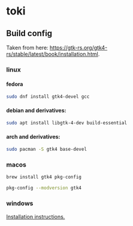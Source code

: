 # toki

## Build config

Taken from here: <https://gtk-rs.org/gtk4-rs/stable/latest/book/installation.html>.

### linux 

#### fedora

```sh
sudo dnf install gtk4-devel gcc
```

#### debian and derivatives:

```sh
sudo apt install libgtk-4-dev build-essential
```

#### arch and derivatives:

```sh
sudo pacman -S gtk4 base-devel
```

### macos

```sh
brew install gtk4 pkg-config

pkg-config --modversion gtk4
```

### windows

[Installation instructions.](https://gtk-rs.org/gtk4-rs/stable/latest/book/installation_windows.html)

